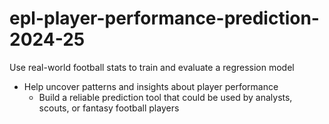 # epl-player-performance-prediction-2024-25
Use real-world football stats to train and evaluate a regression model 
- Help uncover patterns and insights about player performance
  - Build a reliable prediction tool that could be used by analysts, scouts, or fantasy football players
